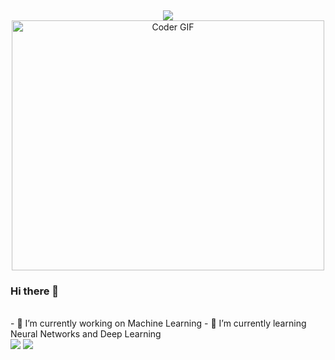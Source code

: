 


 <br><p align = "center"><img src="https://raw.githubusercontent.com/fnky/fnky/fnky/img/fan-1.gif"><br>
    <img src="https://media.giphy.com/media/SWoSkN6DxTszqIKEqv/giphy.gif" alt="Coder GIF" width="500" height="400"></p>
### Hi there 👋
 <br>
- 🔭 I’m currently working on Machine Learning
- 🌱 I’m currently learning Neural Networks and Deep Learning

  <br>
<img src="https://github-readme-stats.vercel.app/api?username=gurkiratsingh-1&&show_icons=true&title_color=ffffff&icon_color=bb2acf&text_color=daf7dc&bg_color=151515">
<img src="https://github-readme-stats.vercel.app/api/top-langs/?username=gurkiratsingh-1&hide=css,html&theme=tokyonight">

<!--
- 👯 I’m looking to collaborate on ...
- 🤔 I’m looking for help with ...
- 💬 Ask me about ...
- 📫 How to reach me: ...
- 😄 Pronouns: ...
- ⚡ Fun fact: ...
-->
